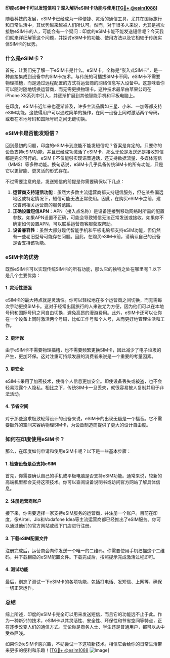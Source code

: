 **印度eSIM卡可以发短信吗？深入解析eSIM卡功能与使用[[TG💪+ @esim1088](https://t.me/s/esim1088)]**

随着科技的发展，eSIM卡已经成为一种便捷、灵活的通信工具，尤其在国际旅行和日常生活中，其优势越来越被人们所认可。然而，对于很多人来说，尤其是初次接触eSIM卡的人，可能会有一个疑问：印度的eSIM卡能不能发送短信呢？今天我们就来详细解答这个问题，并探讨eSIM卡的功能、使用方法以及它相较于传统实体SIM卡的优势。

### 什么是eSIM卡？

首先，让我们先了解一下eSIM卡是什么。eSIM卡，全称是“嵌入式SIM卡”，是一种直接集成到设备中的SIM卡技术。与传统的可插拔SIM卡不同，eSIM卡不需要物理插槽，而是通过远程配置的方式将运营商的网络信息写入设备中。这意味着你可以随时随地切换运营商，而无需更换物理卡。这种技术最早由苹果公司在iPhone XS系列中引入，并逐渐扩展到其他智能手机和平板电脑上。

在印度，eSIM卡近年来也逐渐普及，许多主流品牌如三星、小米、一加等都支持eSIM功能。这使得用户可以通过简单的操作，在同一设备上同时激活两个号码，或者在本地号码和国际号码之间无缝切换。

### eSIM卡是否能发短信？

回到最初的问题，印度的eSIM卡到底能不能发短信呢？答案是肯定的。只要你的设备支持eSIM功能，并且已经成功激活了eSIM卡，那么无论是发送还是接收短信都是完全可行的。eSIM卡不仅能够实现语音通话，还支持数据流量、多媒体短信（MMS）等多种功能。换句话说，eSIM卡几乎具备传统SIM卡的所有功能，只是它以更智能、更灵活的形式存在。

不过需要注意的是，发送短信的前提是你需要确保以下几点：
1. **运营商支持短信功能**：虽然大多数主流运营商都支持短信服务，但在某些偏远地区或特定情况下，短信可能无法正常使用。因此，在购买eSIM卡之前，建议咨询相关运营商的服务范围。
2. **正确设置短信APN**：APN（接入点名称）是设备连接到移动网络时所需的配置参数。如果APN设置不正确，可能会导致短信无法正常发送或接收。如果你不确定如何设置APN，可以联系运营商客服获取帮助。
3. **设备兼容性**：虽然大部分现代智能手机和平板电脑都支持eSIM功能，但仍然有一些老旧型号可能存在问题。因此，在购买eSIM卡前，请确认自己的设备是否支持该功能。

### eSIM卡的优势

既然eSIM卡可以实现传统SIM卡的所有功能，那么它的独特之处在哪里呢？以下是几个主要优势：

#### 1. 灵活性更强
eSIM卡的最大特点就是灵活性。你可以轻松地在多个运营商之间切换，而无需每次手动更换SIM卡。这对于经常出国旅行的人来说尤为方便，因为他们可以在本地号码和国际号码之间自由切换，避免高昂的漫游费用。此外，eSIM卡还可以让你在一个设备上同时激活两个号码，比如工作号和个人号，从而更好地管理生活和工作。

#### 2. 更环保
由于eSIM卡不需要物理插槽，也不需要频繁更换SIM卡，因此减少了电子垃圾的产生，更加环保。这对注重可持续发展的消费者来说是一个重要的考量因素。

#### 3. 更安全
eSIM卡采用了加密技术，使得个人信息更加安全。即使设备丢失或被盗，也不会轻易泄露个人隐私。相比之下，传统SIM卡一旦丢失，就很容易被人复制并用于非法活动。

#### 4. 节省空间
对于那些追求极致轻薄设计的设备来说，eSIM卡的出现无疑是一个福音。它不需要额外的空间来容纳物理SIM卡，为设备制造商提供了更大的设计自由度。

### 如何在印度使用eSIM卡？

那么，在印度如何申请和使用eSIM卡呢？以下是一些基本步骤：

#### 1. 检查设备是否支持eSIM
首先，你需要确认自己的手机或平板电脑是否支持eSIM功能。通常来说，较新的高端机型都会支持这项技术。你可以查阅设备说明书或访问官方网站了解具体信息。

#### 2. 注册运营商账户
接下来，你需要选择一家支持eSIM服务的运营商，并注册一个账户。目前在印度，像Airtel、Jio和Vodafone Idea等主流运营商都已经推出了eSIM服务。你可以通过他们的官方网站或线下门店进行注册。

#### 3. 下载eSIM配置文件
注册完成后，运营商会向你发送一个唯一的二维码。你需要使用手机扫描这个二维码，并下载相应的eSIM配置文件。下载完成后，按照提示完成激活过程即可。

#### 4. 测试功能
最后，别忘了测试一下eSIM卡的各项功能，包括打电话、发短信、上网等，确保一切正常运作。

### 总结

综上所述，印度的eSIM卡完全可以用来发送短信，而且它的功能远不止于此。作为一种新兴的技术，eSIM卡以其灵活性、安全性、环保性和节省空间等特点，正在逐步改变人们的通信方式。无论你是商务人士、学生还是普通用户，都可以从中受益匪浅。

如果你对eSIM卡感兴趣，不妨尝试一下这项新技术。相信它会给你的日常生活带来更多的便利和乐趣！[[TG💪+ @esim1088](https://t.me/s/esim1088) ![Image](https://i.postimg.cc/4NQfJmqS/Snipaste-2025-05-13-00-14-12.png)]